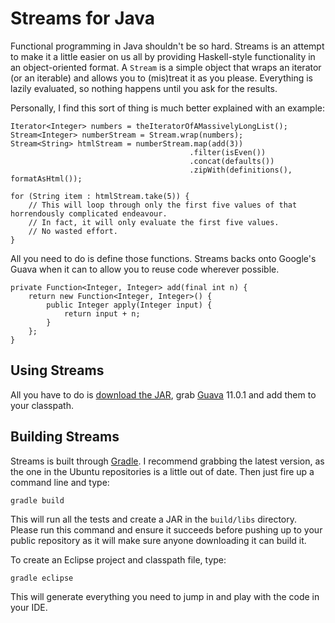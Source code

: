 Streams for Java
================

Functional programming in Java shouldn't be so hard. Streams is an attempt to make it a little easier on us all by
providing Haskell-style functionality in an object-oriented format. A `Stream` is a simple object that wraps an
iterator (or an iterable) and allows you to (mis)treat it as you please. Everything is lazily evaluated, so nothing
happens until you ask for the results.

Personally, I find this sort of thing is much better explained with an example:

    Iterator<Integer> numbers = theIteratorOfAMassivelyLongList();
    Stream<Integer> numberStream = Stream.wrap(numbers);
    Stream<String> htmlStream = numberStream.map(add(3))
                                            .filter(isEven())
                                            .concat(defaults())
                                            .zipWith(definitions(), formatAsHtml());

    for (String item : htmlStream.take(5)) {
        // This will loop through only the first five values of that horrendously complicated endeavour.
        // In fact, it will only evaluate the first five values.
        // No wasted effort.
    }

All you need to do is define those functions. Streams backs onto Google's Guava when it can to allow you to reuse code
wherever possible.

    private Function<Integer, Integer> add(final int n) {
        return new Function<Integer, Integer>() {
            public Integer apply(Integer input) {
                return input + n;
            }
        };
    }

Using Streams
-------------

All you have to do is [download the JAR][Streams-0.1.jar], grab [Guava][] 11.0.1 and add them to your classpath.

  [Streams-0.1.jar]: https://github.com/downloads/SamirTalwar/Streams/Streams-0.1.jar
  [Guava]: http://code.google.com/p/guava-libraries/

Building Streams
----------------

Streams is built through [Gradle][]. I recommend grabbing the latest version, as the one in the Ubuntu repositories is
a little out of date. Then just fire up a command line and type:

    gradle build

This will run all the tests and create a JAR in the `build/libs` directory. Please run this command and ensure it
succeeds before pushing up to your public repository as it will make sure anyone downloading it can build it.

To create an Eclipse project and classpath file, type:

    gradle eclipse

This will generate everything you need to jump in and play with the code in your IDE.

  [Gradle]: http://gradle.org/
